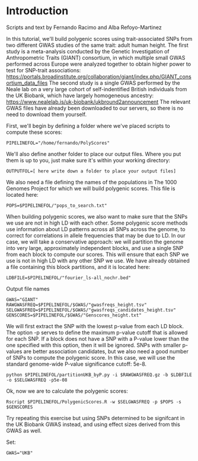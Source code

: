 # Introduction

Scripts and text by Fernando Racimo and Alba Refoyo-Martinez

In this tutorial, we'll build polygenic scores using trait-associated SNPs from two different GWAS studies of the same trait: adult human height. The first study is a meta-analysis conducted by the Genetic Investigation of Anthropometric Traits (GIANT) consortium, in which multiple small GWAS performed across Europe were analyzed together to obtain higher power to test for SNP-trait associations:  
https://portals.broadinstitute.org/collaboration/giant/index.php/GIANT_consortium_data_files
The second study is a single GWAS performed by the Neale lab on a very large cohort of self-indentified British individuals from the UK Biobank, which have largely homogeneous ancestry:
https://www.nealelab.is/uk-biobank/ukbround2announcement
The relevant GWAS files have already been downloaded to our servers, so there is no need to download them yourself.

First, we'll begin by defining a folder where we've placed scripts to compute these scores:
```
PIPELINEFOL="/home/fernando/PolyScores"
```

We'll also define another folder to place our output files. Where you put them is up to you, just make sure it's within your working directory:
```
OUTPUTFOL=[ here write down a folder to place your output files]
```

We also need a file defining the names of the populations in The 1000 Genomes Project for which we will build polygenic scores. This file is located here:
```
POPS=$PIPELINEFOL/"pops_to_search.txt"
```

When building polygenic scores, we also want to make sure that the SNPs we use are not in high LD with each other. Some polygenic score methods use information about LD patterns across all SNPs across the genome, to correct for correlations in allele frequencies that may be due to LD. In our case, we will take a conservative approach: we will partition the genome into very large, approximately independent blocks, and use a single SNP from each block to compute our scores. This will ensure that each SNP we use is not in high LD with any other SNP we use. We have already obtained a file containing this block partitions, and it is located here:

```
LDBFILE=$PIPELINEFOL/"fourier_ls-all_nochr.bed"
```


Output file names
```
GWAS="GIANT"
RAWGWASFREQ=$PIPELINEFOL/$GWAS/"gwasfreqs_height.tsv"
SELGWASFREQ=$PIPELINEFOL/$GWAS/"gwasfreqs_candidates_height.tsv"
GENSCORES=$PIPELINEFOL/$GWAS/"Genscores_height.txt"
```

We will first extract the SNP with the lowest p-value from each LD block. The option -p serves to define the maximum p-value cutoff that is allowed for each SNP. If a block does not have a SNP with a P-value lower than the one specified with this option, then it will be ignored. SNPs with smaller p-values are better association candidates, but we also need a good number of SNPs to compute the polygenic score. In this case, we will use the standard genome-wide P-value significance cutoff: 5e-8.
```
python $PIPELINEFOL/partitionUKB_byP.py -i $RAWGWASFREQ.gz -b $LDBFILE -o $SELGWASFREQ -p5e-08
```

Ok, now we are to calculate the polygenic scores:
```
Rscript $PIPELINEFOL/PolygenicScores.R -w $SELGWASFREQ -p $POPS -s $GENSCORES
```

Try repeating this exercise but using SNPs determined to be signifcant in the UK Biobank GWAS instead, and using effect sizes derived from this GWAS as well.

Set:
```
GWAS="UKB"
```
